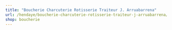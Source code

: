 ```yaml
---
title: "Boucherie Charcuterie Rotisserie Traiteur J. Arruabarrena"
url: /hendaye/boucherie-charcuterie-rotisserie-traiteur-j-arruabarrena/
shop: boucherie
---
```

